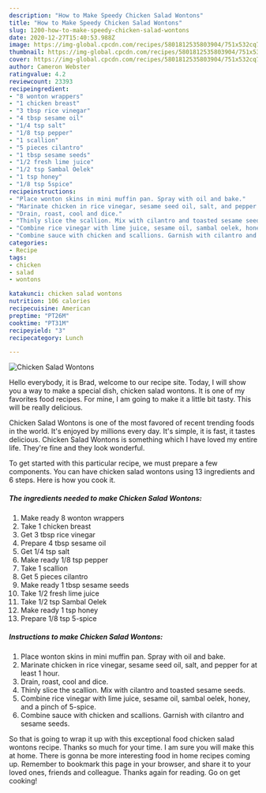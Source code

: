 ```yaml
---
description: "How to Make Speedy Chicken Salad Wontons"
title: "How to Make Speedy Chicken Salad Wontons"
slug: 1200-how-to-make-speedy-chicken-salad-wontons
date: 2020-12-27T15:40:53.988Z
image: https://img-global.cpcdn.com/recipes/5801812535803904/751x532cq70/chicken-salad-wontons-recipe-main-photo.jpg
thumbnail: https://img-global.cpcdn.com/recipes/5801812535803904/751x532cq70/chicken-salad-wontons-recipe-main-photo.jpg
cover: https://img-global.cpcdn.com/recipes/5801812535803904/751x532cq70/chicken-salad-wontons-recipe-main-photo.jpg
author: Cameron Webster
ratingvalue: 4.2
reviewcount: 23393
recipeingredient:
- "8 wonton wrappers"
- "1 chicken breast"
- "3 tbsp rice vinegar"
- "4 tbsp sesame oil"
- "1/4 tsp salt"
- "1/8 tsp pepper"
- "1 scallion"
- "5 pieces cilantro"
- "1 tbsp sesame seeds"
- "1/2 fresh lime juice"
- "1/2 tsp Sambal Oelek"
- "1 tsp honey"
- "1/8 tsp 5spice"
recipeinstructions:
- "Place wonton skins in mini muffin pan. Spray with oil and bake."
- "Marinate chicken in rice vinegar, sesame seed oil, salt, and pepper for at least 1 hour."
- "Drain, roast, cool and dice."
- "Thinly slice the scallion. Mix with cilantro and toasted sesame seeds."
- "Combine rice vinegar with lime juice, sesame oil, sambal oelek, honey, and a pinch of 5-spice."
- "Combine sauce with chicken and scallions. Garnish with cilantro and sesame seeds."
categories:
- Recipe
tags:
- chicken
- salad
- wontons

katakunci: chicken salad wontons 
nutrition: 106 calories
recipecuisine: American
preptime: "PT26M"
cooktime: "PT31M"
recipeyield: "3"
recipecategory: Lunch

---
```



![Chicken Salad Wontons](https://img-global.cpcdn.com/recipes/5801812535803904/751x532cq70/chicken-salad-wontons-recipe-main-photo.jpg)

Hello everybody, it is Brad, welcome to our recipe site. Today, I will show you a way to make a special dish, chicken salad wontons. It is one of my favorites food recipes. For mine, I am going to make it a little bit tasty. This will be really delicious.



Chicken Salad Wontons is one of the most favored of recent trending foods in the world. It's enjoyed by millions every day. It's simple, it is fast, it tastes delicious. Chicken Salad Wontons is something which I have loved my entire life. They're fine and they look wonderful.


To get started with this particular recipe, we must prepare a few components. You can have chicken salad wontons using 13 ingredients and 6 steps. Here is how you cook it.

<!--inarticleads1-->

##### The ingredients needed to make Chicken Salad Wontons:

1. Make ready 8 wonton wrappers
1. Take 1 chicken breast
1. Get 3 tbsp rice vinegar
1. Prepare 4 tbsp sesame oil
1. Get 1/4 tsp salt
1. Make ready 1/8 tsp pepper
1. Take 1 scallion
1. Get 5 pieces cilantro
1. Make ready 1 tbsp sesame seeds
1. Take 1/2 fresh lime juice
1. Take 1/2 tsp Sambal Oelek
1. Make ready 1 tsp honey
1. Prepare 1/8 tsp 5-spice




<!--inarticleads2-->

##### Instructions to make Chicken Salad Wontons:

1. Place wonton skins in mini muffin pan. Spray with oil and bake.
1. Marinate chicken in rice vinegar, sesame seed oil, salt, and pepper for at least 1 hour.
1. Drain, roast, cool and dice.
1. Thinly slice the scallion. Mix with cilantro and toasted sesame seeds.
1. Combine rice vinegar with lime juice, sesame oil, sambal oelek, honey, and a pinch of 5-spice.
1. Combine sauce with chicken and scallions. Garnish with cilantro and sesame seeds.




So that is going to wrap it up with this exceptional food chicken salad wontons recipe. Thanks so much for your time. I am sure you will make this at home. There is gonna be more interesting food in home recipes coming up. Remember to bookmark this page in your browser, and share it to your loved ones, friends and colleague. Thanks again for reading. Go on get cooking!
